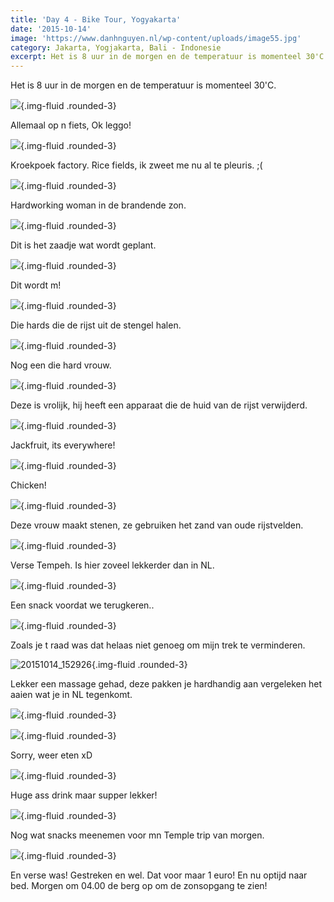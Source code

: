 ```yaml
---
title: 'Day 4 - Bike Tour, Yogyakarta'
date: '2015-10-14'
image: 'https://www.danhnguyen.nl/wp-content/uploads/image55.jpg'
category: Jakarta, Yogjakarta, Bali - Indonesie
excerpt: Het is 8 uur in de morgen en de temperatuur is momenteel 30'C. Allemaal op n fiets, Ok leggo...
---
```


Het is 8 uur in de morgen en de temperatuur is momenteel 30'C.

![](https://www.danhnguyen.nl/wp-content/uploads/image40-1024x576.jpg){.img-fluid .rounded-3}

Allemaal op n fiets, Ok leggo!

![](https://www.danhnguyen.nl/wp-content/uploads/image50-1024x576.jpg){.img-fluid .rounded-3}

Kroekpoek factory.
Rice fields, ik zweet me nu al te pleuris. ;(

![](https://www.danhnguyen.nl/wp-content/uploads/image53-1024x576.jpg){.img-fluid .rounded-3}

Hardworking woman in de brandende zon.

![](https://www.danhnguyen.nl/wp-content/uploads/image52-1024x576.jpg){.img-fluid .rounded-3}

Dit is het zaadje wat wordt geplant.

![](https://www.danhnguyen.nl/wp-content/uploads/image56-1024x576.jpg){.img-fluid .rounded-3}

Dit wordt m!

![](https://www.danhnguyen.nl/wp-content/uploads/image61-1024x576.jpg){.img-fluid .rounded-3}

Die hards die de rijst uit de stengel halen.

![](https://www.danhnguyen.nl/wp-content/uploads/image55-1024x576.jpg){.img-fluid .rounded-3}

Nog een die hard vrouw.

![](https://www.danhnguyen.nl/wp-content/uploads/image69-1024x576.jpg){.img-fluid .rounded-3}

Deze is vrolijk, hij heeft een apparaat die de huid van de rijst verwijderd.

![](https://www.danhnguyen.nl/wp-content/uploads/image54-1024x576.jpg){.img-fluid .rounded-3}

Jackfruit, its everywhere!

![](https://www.danhnguyen.nl/wp-content/uploads/image51-1024x576.jpg){.img-fluid .rounded-3}

Chicken!

![](https://www.danhnguyen.nl/wp-content/uploads/image62-1024x576.jpg){.img-fluid .rounded-3}

Deze vrouw maakt stenen, ze gebruiken het zand van oude rijstvelden.

![](https://www.danhnguyen.nl/wp-content/uploads/image57-1024x576.jpg){.img-fluid .rounded-3}

Verse Tempeh. Is hier zoveel lekkerder dan in NL.

![](https://www.danhnguyen.nl/wp-content/uploads/image58-1024x576.jpg){.img-fluid .rounded-3}

Een snack voordat we terugkeren..

![](https://www.danhnguyen.nl/wp-content/uploads/image60-1024x576.jpg){.img-fluid .rounded-3}

Zoals je t raad was dat helaas niet genoeg om mijn trek te verminderen.

![20151014_152926](https://www.danhnguyen.nl/wp-content/uploads/20151014_152926-1024x576.jpg){.img-fluid .rounded-3}

Lekker een massage gehad, deze pakken je hardhandig aan vergeleken het aaien wat je in NL tegenkomt.

![](https://www.danhnguyen.nl/wp-content/uploads/image59-1024x576.jpg){.img-fluid .rounded-3}

![](https://www.danhnguyen.nl/wp-content/uploads/image64-1024x576.jpg){.img-fluid .rounded-3}

Sorry, weer eten xD

![](https://www.danhnguyen.nl/wp-content/uploads/image63-e1444834961633-1024x1820.jpg){.img-fluid .rounded-3}

Huge ass drink maar supper lekker!

![](https://www.danhnguyen.nl/wp-content/uploads/image66-1024x576.jpg){.img-fluid .rounded-3}

Nog wat snacks meenemen voor mn Temple trip van morgen.

![](https://www.danhnguyen.nl/wp-content/uploads/image68-1024x576.jpg){.img-fluid .rounded-3}

En verse was! Gestreken en wel. Dat voor maar 1 euro!
En nu optijd naar bed. Morgen om 04.00 de berg op om de zonsopgang te zien!
